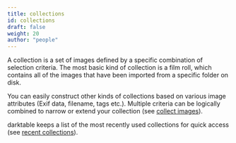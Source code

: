 ```yaml
---
title: collections
id: collections
draft: false
weight: 20
author: "people"
---
```


A collection is a set of images defined by a specific combination of selection criteria. The most basic kind of collection is a film roll, which contains all of the images that have been imported from a specific folder on disk.

You can easily construct other kinds of collections based on various image attributes (Exif data, filename, tags etc.). Multiple criteria can be logically combined to narrow or extend your collection (see [collect images](../../module-reference/utility-modules/shared/collect-images.md)).

darktable keeps a list of the most recently used collections for quick access (see [recent collections](../../module-reference/utility-modules/shared/recent-collections.md)).
